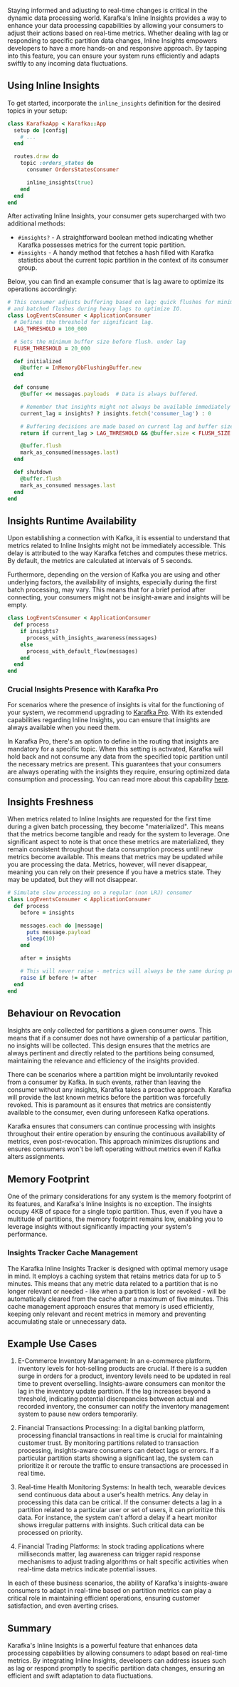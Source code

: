 Staying informed and adjusting to real-time changes is critical in the dynamic data processing world. Karafka's Inline Insights provides a way to enhance your data processing capabilities by allowing your consumers to adjust their actions based on real-time metrics. Whether dealing with lag or responding to specific partition data changes, Inline Insights empowers developers to have a more hands-on and responsive approach. By tapping into this feature, you can ensure your system runs efficiently and adapts swiftly to any incoming data fluctuations.

## Using Inline Insights

To get started, incorporate the `inline_insights` definition for the desired topics in your setup:

```ruby
class KarafkaApp < Karafka::App
  setup do |config|
    # ...
  end

  routes.draw do
    topic :orders_states do
      consumer OrdersStatesConsumer

      inline_insights(true)
    end
  end
end
```

After activating Inline Insights, your consumer gets supercharged with two additional methods:

- `#insights?` - A straightforward boolean method indicating whether Karafka possesses metrics for the current topic partition.
- `#insights` - A handy method that fetches a hash filled with Karafka statistics about the current topic partition in the context of its consumer group.


Below, you can find an example consumer that is lag aware to optimize its operations accordingly:


```ruby
# This consumer adjusts buffering based on lag: quick flushes for minimal lags
# and batched flushes during heavy lags to optimize IO.
class LogEventsConsumer < ApplicationConsumer
  # Defines the threshold for significant lag.
  LAG_THRESHOLD = 100_000

  # Sets the minimum buffer size before flush. under lag
  FLUSH_THRESHOLD = 20_000

  def initialized
    @buffer = InMemoryDbFlushingBuffer.new
  end

  def consume
    @buffer << messages.payloads  # Data is always buffered.

    # Remember that insights might not always be available immediately after consumer initiation.
    current_lag = insights? ? insights.fetch('consumer_lag') : 0

    # Buffering decisions are made based on current lag and buffer size.
    return if current_lag > LAG_THRESHOLD && @buffer.size < FLUSH_SIZE

    @buffer.flush 
    mark_as_consumed(messages.last)
  end

  def shutdown
    @buffer.flush
    mark_as_consumed messages.last
  end
end
```

## Insights Runtime Availability

Upon establishing a connection with Kafka, it is essential to understand that metrics related to Inline Insights might not be immediately accessible. This delay is attributed to the way Karafka fetches and computes these metrics. By default, the metrics are calculated at intervals of 5 seconds.

Furthermore, depending on the version of Kafka you are using and other underlying factors, the availability of insights, especially during the first batch processing, may vary. This means that for a brief period after connecting, your consumers might not be insight-aware and insights will be empty.

```ruby
class LogEventsConsumer < ApplicationConsumer
  def process
    if insights?
      process_with_insights_awareness(messages)
    else
      process_with_default_flow(messages)
    end
  end
end
```

### Crucial Insights Presence with Karafka Pro

For scenarios where the presence of insights is vital for the functioning of your system, we recommend upgrading to [Karafka Pro](https://karafka.io/#become-pro). With its extended capabilities regarding Inline Insights, you can ensure that insights are always available when you need them.

In Karafka Pro, there's an option to define in the routing that insights are mandatory for a specific topic. When this setting is activated, Karafka will hold back and not consume any data from the specified topic partition until the necessary metrics are present. This guarantees that your consumers are always operating with the insights they require, ensuring optimized data consumption and processing. You can read more about this capability [here](https://karafka.io/docs/Pro-Enhanced-Inline-Insights).

## Insights Freshness

When metrics related to Inline Insights are requested for the first time during a given batch processing, they become "materialized". This means that the metrics become tangible and ready for the system to leverage. One significant aspect to note is that once these metrics are materialized, they remain consistent throughout the data consumption process until new metrics become available. This means that metrics may be updated while you are processing the data. Metrics, however, will never disappear, meaning you can rely on their presence if you have a metrics state. They may be updated, but they will not disappear.

```ruby
# Simulate slow processing on a regular (non LRJ) consumer
class LogEventsConsumer < ApplicationConsumer
  def process
    before = insights

    messages.each do |message|
      puts message.payload
      sleep(10)
    end

    after = insights

    # This will never raise - metrics will always be the same during processing
    raise if before != after
  end
end
```

## Behaviour on Revocation

Insights are only collected for partitions a given consumer owns. This means that if a consumer does not have ownership of a particular partition, no insights will be collected. This design ensures that the metrics are always pertinent and directly related to the partitions being consumed, maintaining the relevance and efficiency of the insights provided.

There can be scenarios where a partition might be involuntarily revoked from a consumer by Kafka. In such events, rather than leaving the consumer without any insights, Karafka takes a proactive approach. Karafka will provide the last known metrics before the partition was forcefully revoked. This is paramount as it ensures that metrics are consistently available to the consumer, even during unforeseen Kafka operations.

Karafka ensures that consumers can continue processing with insights throughout their entire operation by ensuring the continuous availability of metrics, even post-revocation. This approach minimizes disruptions and ensures consumers won't be left operating without metrics even if Kafka alters assignments.

## Memory Footprint

One of the primary considerations for any system is the memory footprint of its features, and Karafka's Inline Insights is no exception. The insights occupy 4KB of space for a single topic partition. Thus, even if you have a multitude of partitions, the memory footprint remains low, enabling you to leverage insights without significantly impacting your system's performance.

### Insights Tracker Cache Management

The Karafka Inline Insights Tracker is designed with optimal memory usage in mind. It employs a caching system that retains metrics data for up to 5 minutes. This means that any metric data related to a partition that is no longer relevant or needed - like when a partition is lost or revoked - will be automatically cleared from the cache after a maximum of five minutes. This cache management approach ensures that memory is used efficiently, keeping only relevant and recent metrics in memory and preventing accumulating stale or unnecessary data.

## Example Use Cases

1. E-Commerce Inventory Management: In an e-commerce platform, inventory levels for hot-selling products are crucial. If there is a sudden surge in orders for a product, inventory levels need to be updated in real time to prevent overselling. Insights-aware consumers can monitor the lag in the inventory update partition. If the lag increases beyond a threshold, indicating potential discrepancies between actual and recorded inventory, the consumer can notify the inventory management system to pause new orders temporarily.

2. Financial Transactions Processing: In a digital banking platform, processing financial transactions in real time is crucial for maintaining customer trust. By monitoring partitions related to transaction processing, insights-aware consumers can detect lags or errors. If a particular partition starts showing a significant lag, the system can prioritize it or reroute the traffic to ensure transactions are processed in real time.

3. Real-time Health Monitoring Systems: In health tech, wearable devices send continuous data about a user's health metrics. Any delay in processing this data can be critical. If the consumer detects a lag in a partition related to a particular user or set of users, it can prioritize this data. For instance, the system can't afford a delay if a heart monitor shows irregular patterns with insights. Such critical data can be processed on priority.

4. Financial Trading Platforms: In stock trading applications where milliseconds matter, lag awareness can trigger rapid response mechanisms to adjust trading algorithms or halt specific activities when real-time data metrics indicate potential issues.

In each of these business scenarios, the ability of Karafka's insights-aware consumers to adapt in real-time based on partition metrics can play a critical role in maintaining efficient operations, ensuring customer satisfaction, and even averting crises.

## Summary

Karafka's Inline Insights is a powerful feature that enhances data processing capabilities by allowing consumers to adapt based on real-time metrics. By integrating Inline Insights, developers can address issues such as lag or respond promptly to specific partition data changes, ensuring an efficient and swift adaptation to data fluctuations.

